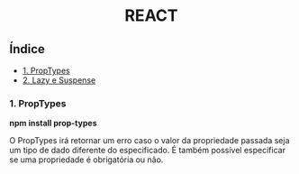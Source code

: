<div align="center">

# REACT
</div>


## Índice
- [1. PropTypes](#1-react-router-dom)
- [2. Lazy e Suspense]()

### 1. PropTypes

__npm install prop-types__

O PropTypes irá retornar um erro caso o valor da propriedade passada seja um tipo de dado diferente do especificado. É também possível especificar se uma propriedade é obrigatória ou não. 